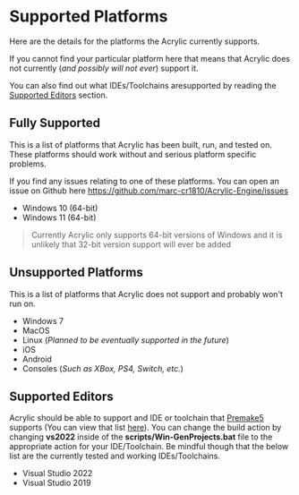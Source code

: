 # Supported Platforms

Here are the details for the platforms the Acrylic currently supports.

If you cannot find your particular platform here that means that Acrylic does not currently (*and possibly will not ever*) support it.

You can also find out what IDEs/Toolchains aresupported by reading the [Supported Editors](#supported-editors) section.

## Fully Supported

This is a list of platforms that Acrylic has been built, run, and tested on. These platforms should work without and serious platform specific problems.

If you find any issues relating to one of these platforms. You can open an issue on Github here https://github.com/marc-cr1810/Acrylic-Engine/issues
 * Windows 10 (64-bit)
 * Windows 11 (64-bit)
> Currently Acrylic only supports 64-bit versions of Windows and it is unlikely that 32-bit version support will ever be added

## Unsupported Platforms

This is a list of platforms that Acrylic does not support and probably won't run on.
 * Windows 7
 * MacOS
 * Linux (*Planned to be eventually supported in the future*)
 * iOS
 * Android
 * Consoles (*Such as XBox, PS4, Switch, etc.*)

## Supported Editors

Acrylic should be able to support and IDE or toolchain that [Premake5](https://premake.github.io/) supports (You can view that list [here](https://premake.github.io/docs/Using-Premake/#using-premake-to-generate-project-files)). You can change the build action by changing **vs2022** inside of the **scripts/Win-GenProjects.bat** file to the appropriate action for your IDE/Toolchain. Be mindful though that the below list are the currently tested and working IDEs/Toolchains.
 * Visual Studio 2022
 * Visual Studio 2019